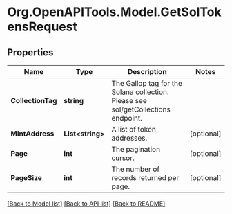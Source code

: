 # Org.OpenAPITools.Model.GetSolTokensRequest

## Properties

Name | Type | Description | Notes
------------ | ------------- | ------------- | -------------
**CollectionTag** | **string** | The Gallop tag for the Solana collection. Please see sol/getCollections endpoint. | 
**MintAddress** | **List&lt;string&gt;** | A list of token addresses. | [optional] 
**Page** | **int** | The pagination cursor. | [optional] 
**PageSize** | **int** | The number of records returned per page. | [optional] 

[[Back to Model list]](../README.md#documentation-for-models) [[Back to API list]](../README.md#documentation-for-api-endpoints) [[Back to README]](../README.md)

